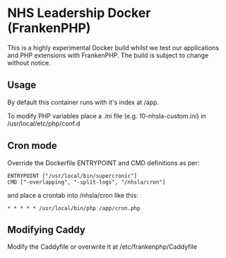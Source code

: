 # NHS Leadership Docker (FrankenPHP)

This is a highly experimental Docker build whilst we test our applications
and PHP extensions with FrankenPHP. The build is subject to change without notice.

## Usage

By default this container runs with it's index at /app.

To modify PHP variables place a .ini file (e.g. 10-nhsla-custom.ini) in /usr/local/etc/php/conf.d

## Cron mode
Override the Dockerfile ENTRYPOINT and CMD definitions as per:

```
ENTRYPOINT ["/usr/local/bin/supercronic"]
CMD ["-overlapping", "-split-logs", "/nhsla/cron"]
```

and place a crontab into /nhsla/cron like this:

```
* * * * * /usr/local/bin/php /app/cron.php
```

## Modifying Caddy

Modify the Caddyfile or overwrite it at /etc/frankenphp/Caddyfile